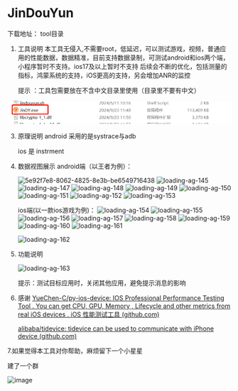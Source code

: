 # JinDouYun


下载地址：
tool目录



1. 工具说明
   本工具无侵入,不需要root，低延迟，可以测试游戏，视频，普通应用的性能数据，数据精准，目前支持数据录制，可测试android和ios两个端，小程序暂时不支持。ios17及以上暂时不支持
 后续会不断的优化，包括测量的指标，鸿蒙系统的支持，iOS更高的支持，另会增加ANR的监控
   
   

   提示 ：工具包需要放在不含中文目录里使用（目录里不要有中文）

![d271ae5e-c85b-48d6-82aa-0a6c7f409e29](https://github.com/QiangZL95/JinDouYun/blob/main/images/d271ae5e-c85b-48d6-82aa-0a6c7f409e29.png)



3. 原理说明
   android 采用的是systrace与adb


   ios 是 instrment

5. 数据视图展示
   android端（以王者为例）：
   
   

   ![5e92f7e8-8062-4825-8e3b-be6549716438](https://i-blog.csdnimg.cn/direct/dbefaa900d5e4f8d89b6b806cbcf2fd1.png)
   ![loading-ag-145](https://i-blog.csdnimg.cn/direct/55dcecb8f4b243888852d33ef05123cc.png)
   ![loading-ag-147](https://i-blog.csdnimg.cn/direct/f28f8ca6457f4408bdae5f4f59556db2.png)
   ![loading-ag-148](https://i-blog.csdnimg.cn/direct/de5cf589ffe14a4298d596afbe840d2c.png)
   ![loading-ag-149](https://i-blog.csdnimg.cn/direct/9768f66e665a4368884f2adce2132d12.png)
   ![loading-ag-150](https://i-blog.csdnimg.cn/direct/2c2427f8b7d74825ad226edded02ed32.png)
   ![loading-ag-151](https://i-blog.csdnimg.cn/direct/56b7ccef8d5b4975b448784b14824b23.png)
   ![loading-ag-152](https://i-blog.csdnimg.cn/direct/49c88eb426f540809b8ee63e9f4b0e4c.png)
   ![loading-ag-153](https://i-blog.csdnimg.cn/direct/c7031e149dcf44d48a27b7a34c3957c6.png)
 


   ios端(以一款ios游戏为例)：
   ![loading-ag-154](https://i-blog.csdnimg.cn/direct/99edcec4027d48ef9710e7f1b92d0986.png)
   ![loading-ag-155](https://i-blog.csdnimg.cn/direct/78fd69263398436db8f03832776bc533.png)
   ![loading-ag-156](https://i-blog.csdnimg.cn/direct/600dd3db88e74bffb930e68d8fb4a667.png)
   ![loading-ag-157](https://i-blog.csdnimg.cn/direct/beb8a43187014bfb9ef095d985505a02.png)
   ![loading-ag-158](https://i-blog.csdnimg.cn/direct/b35a61b7fbea4e64a167e0e24ce28e33.png)
   ![loading-ag-159](https://i-blog.csdnimg.cn/direct/968e128a891644f08a6d792f2688858a.png)
   ![loading-ag-160](https://i-blog.csdnimg.cn/direct/aad902bce0a74bf3be2b97689b0b1454.png)
   ![loading-ag-161](https://i-blog.csdnimg.cn/direct/c5393322916d4a77bc0ec63f6bc7e117.png)

   
   ![loading-ag-162](https://i-blog.csdnimg.cn/direct/0e13da99fedc44f3a08fab0577a6ab69.png)
   



4. 功能说明
  
    ![loading-ag-163](https://i-blog.csdnimg.cn/direct/ee8003358911462cbb0aaf0209637351.png)
   
   

   提示：测试目标应用时，关闭其他应用，避免提示消息的影响



6. 感谢
   [YueChen-C/py-ios-device: IOS Professional Performance Testing Tool . You can get CPU, GPU, Memory , Lifecycle and other metrics from real iOS devices . iOS 性能测试工具 (github.com)](https://github.com/YueChen-C/py-ios-device)


   [alibaba/tidevice: tidevice can be used to communicate with iPhone device (github.com)](https://github.com/alibaba/tidevice)



7.如果觉得本工具对你帮助，麻烦留下一个小星星

建了一个群





![image](https://github.com/user-attachments/assets/18bbc034-58bf-40ec-8458-f6e7e31628c2)

